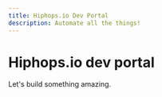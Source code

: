 ```yaml
---
title: Hiphops.io Dev Portal
description: Automate all the things!
---
```

# Hiphops.io dev portal

Let's build something amazing.
